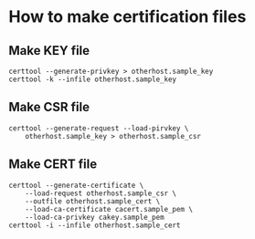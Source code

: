 How to make certification files
===============================

Make KEY file
-------------

    certtool --generate-privkey > otherhost.sample_key
    certtool -k --infile otherhost.sample_key

Make CSR file
-------------

    certtool --generate-request --load-pirvkey \
        otherhost.sample_key > otherhost.sample_csr

Make CERT file
--------------

    certtool --generate-certificate \
        --load-request otherhost.sample_csr \
        --outfile otherhost.sample_cert \
        --load-ca-certificate cacert.sample_pem \
        --load-ca-privkey cakey.sample_pem
    certtool -i --infile otherhost.sample_cert

